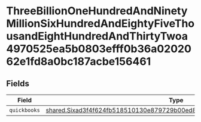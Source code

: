 # ThreeBillionOneHundredAndNinetyMillionSixHundredAndEightyFiveThousandEightHundredAndThirtyTwoa4970525ea5b0803efff0b36a0202062e1fd8a0bc187acbe156461


## Fields

| Field                                                                                                                                                                         | Type                                                                                                                                                                          | Required                                                                                                                                                                      | Description                                                                                                                                                                   |
| ----------------------------------------------------------------------------------------------------------------------------------------------------------------------------- | ----------------------------------------------------------------------------------------------------------------------------------------------------------------------------- | ----------------------------------------------------------------------------------------------------------------------------------------------------------------------------- | ----------------------------------------------------------------------------------------------------------------------------------------------------------------------------- |
| `quickbooks`                                                                                                                                                                  | [shared.Sixad3f4f624fb518510130e879729b00ed8c237d1cebc5477abf34ac340a6424d](../../../sdk/models/shared/sixad3f4f624fb518510130e879729b00ed8c237d1cebc5477abf34ac340a6424d.md) | :heavy_minus_sign:                                                                                                                                                            | N/A                                                                                                                                                                           |